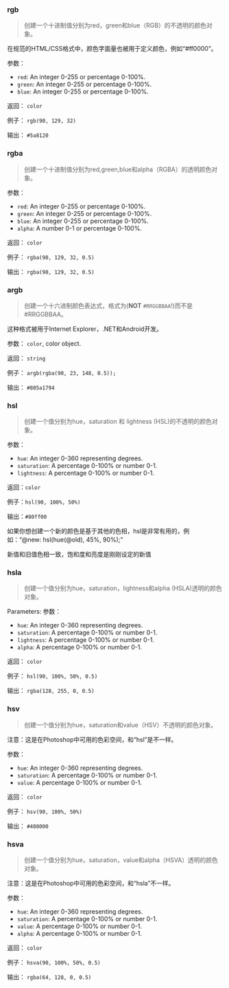 ### rgb

> 创建一个十进制值分别为red，green和blue（RGB）的不透明的颜色对象。

在规范的HTML/CSS格式中，颜色字面量也被用于定义颜色，例如“#ff0000”。

参数：
* `red`: An integer 0-255 or percentage 0-100%.
* `green`: An integer 0-255 or percentage 0-100%.
* `blue`: An integer 0-255 or percentage 0-100%.

返回： `color`

例子： `rgb(90, 129, 32)`

输出： `#5a8120`


### rgba

> 创建一个十进制值分别为red,green,blue和alpha（RGBA）的透明颜色对象。

参数：

* `red`: An integer 0-255 or percentage 0-100%.
* `green`: An integer 0-255 or percentage 0-100%.
* `blue`: An integer 0-255 or percentage 0-100%.
* `alpha`: A number 0-1 or percentage 0-100%.

返回： `color`

例子： `rgba(90, 129, 32, 0.5)`

输出： `rgba(90, 129, 32, 0.5)`


### argb

> 创建一个十六进制颜色表达式，格式为(**NOT** `#RRGGBBAA`!)而不是#RRGGBBAA。

这种格式被用于Internet Explorer，.NET和Android开发。

参数： `color`, color object.

返回： `string`

例子： `argb(rgba(90, 23, 148, 0.5));`

输出： `#805a1794`


### hsl

> 创建一个值分别为hue，saturation 和 lightness (HSL)的不透明的颜色对象。

参数：

* `hue`: An integer 0-360 representing degrees.
* `saturation`: A percentage 0-100% or number 0-1.
* `lightness`: A percentage 0-100% or number 0-1.

返回：`color`

例子：`hsl(90, 100%, 50%)`

输出：`#80ff00`

如果你想创建一个新的颜色是基于其他的色相，hsl是非常有用的，例如：“@new: hsl(hue(@old), 45%, 90%);”

新值和旧值色相一致，饱和度和亮度是刚刚设定的新值


### hsla

> 创建一个值分别为hue，saturation，lightness和alpha (HSLA)透明的颜色对象。

Parameters:
参数：

* `hue`: An integer 0-360 representing degrees.
* `saturation`: A percentage 0-100% or number 0-1.
* `lightness`: A percentage 0-100% or number 0-1.
* `alpha`: A percentage 0-100% or number 0-1.

返回： `color`

例子： `hsl(90, 100%, 50%, 0.5)`

输出： `rgba(128, 255, 0, 0.5)`

### hsv

> 创建一个值分别为hue，saturation和value（HSV）不透明的颜色对象。

注意：这是在Photoshop中可用的色彩空间，和“hsl”是不一样。

参数：
* `hue`: An integer 0-360 representing degrees.
* `saturation`: A percentage 0-100% or number 0-1.
* `value`: A percentage 0-100% or number 0-1.

返回： `color`

例子： `hsv(90, 100%, 50%)`

输出： `#408000`


### hsva

> 创建一个值分别为hue，saturation，value和alpha（HSVA）透明的颜色对象。

注意：这是在Photoshop中可用的色彩空间，和“hsla”不一样。

参数：
* `hue`: An integer 0-360 representing degrees.
* `saturation`: A percentage 0-100% or number 0-1.
* `value`: A percentage 0-100% or number 0-1.
* `alpha`: A percentage 0-100% or number 0-1.

返回： `color`

例子： `hsva(90, 100%, 50%, 0.5)`

输出： `rgba(64, 128, 0, 0.5)`
